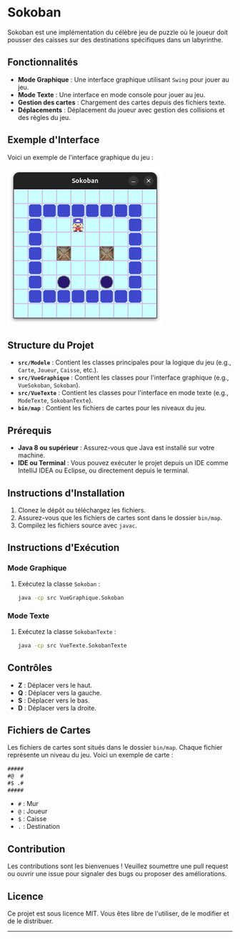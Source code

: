 # Sokoban

Sokoban est une implémentation du célèbre jeu de puzzle où le joueur doit pousser des caisses sur des destinations spécifiques dans un labyrinthe.

## Fonctionnalités

- **Mode Graphique** : Une interface graphique utilisant `Swing` pour jouer au jeu.
- **Mode Texte** : Une interface en mode console pour jouer au jeu.
- **Gestion des cartes** : Chargement des cartes depuis des fichiers texte.
- **Déplacements** : Déplacement du joueur avec gestion des collisions et des règles du jeu.

## Exemple d'Interface

Voici un exemple de l'interface graphique du jeu :

![Exemple de l'interface du jeu](./bin/img/exempleInterface.png)

## Structure du Projet

- **`src/Modele`** : Contient les classes principales pour la logique du jeu (e.g., `Carte`, `Joueur`, `Caisse`, etc.).
- **`src/VueGraphique`** : Contient les classes pour l'interface graphique (e.g., `VueSokoban`, `Sokoban`).
- **`src/VueTexte`** : Contient les classes pour l'interface en mode texte (e.g., `ModeTexte`, `SokobanTexte`).
- **`bin/map`** : Contient les fichiers de cartes pour les niveaux du jeu.

## Prérequis

- **Java 8 ou supérieur** : Assurez-vous que Java est installé sur votre machine.
- **IDE ou Terminal** : Vous pouvez exécuter le projet depuis un IDE comme IntelliJ IDEA ou Eclipse, ou directement depuis le terminal.

## Instructions d'Installation

1. Clonez le dépôt ou téléchargez les fichiers.
2. Assurez-vous que les fichiers de cartes sont dans le dossier `bin/map`.
3. Compilez les fichiers source avec `javac`.

## Instructions d'Exécution

### Mode Graphique

1. Exécutez la classe `Sokoban` :
   ```bash
   java -cp src VueGraphique.Sokoban
   ```

### Mode Texte

1. Exécutez la classe `SokobanTexte` :
   ```bash
   java -cp src VueTexte.SokobanTexte
   ```

## Contrôles

- **Z** : Déplacer vers le haut.
- **Q** : Déplacer vers la gauche.
- **S** : Déplacer vers le bas.
- **D** : Déplacer vers la droite.

## Fichiers de Cartes

Les fichiers de cartes sont situés dans le dossier `bin/map`. Chaque fichier représente un niveau du jeu. Voici un exemple de carte :

```
#####
#@  #
#$ .#
#####
```

- `#` : Mur
- `@` : Joueur
- `$` : Caisse
- `.` : Destination

## Contribution

Les contributions sont les bienvenues ! Veuillez soumettre une pull request ou ouvrir une issue pour signaler des bugs ou proposer des améliorations.

## Licence

Ce projet est sous licence MIT. Vous êtes libre de l'utiliser, de le modifier et de le distribuer.

---
